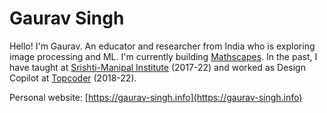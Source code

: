 # Gaurav Singh

Hello! I'm Gaurav. An educator and researcher from India who is exploring image processing and ML. I'm currently building [Mathscapes](https://gaurav-singh.info/mathscapes.html). In the past, I have taught at [Srishti-Manipal Institute](https://srishtimanipalinstitute.in) (2017-22) and worked as Design Copilot at [Topcoder](https://topcoder.com) (2018-22).

Personal website: [https://gaurav-singh.info](https://gaurav-singh.info)

